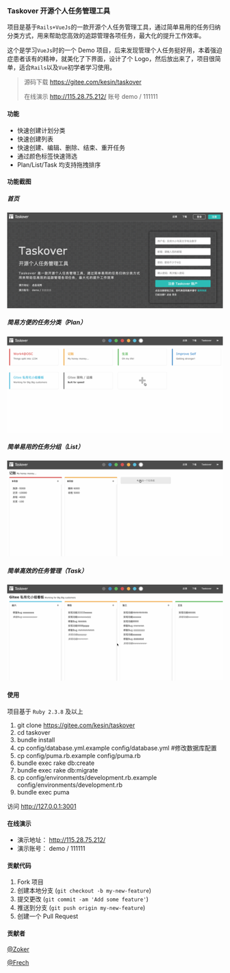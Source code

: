 ### Taskover 开源个人任务管理工具

项目是基于`Rails+VueJs`的一款开源个人任务管理工具，通过简单易用的任务归纳分类方式，用来帮助您高效的追踪管理各项任务，最大化的提升工作效率。

这个是学习`VueJs`时的一个 Demo 项目，后来发现管理个人任务挺好用，本着强迫症患者该有的精神，就美化了下界面，设计了个 Logo，然后放出来了，项目很简单，适合`Rails`以及`Vue`初学者学习使用。

> 源码下载 https://gitee.com/kesin/taskover
>
> 在线演示 http://115.28.75.212/ 账号 demo / 111111

#### 功能

- 快速创建计划分类
- 快速创建列表
- 快速创建、编辑、删除、结束、重开任务
- 通过颜色标签快速筛选
- Plan/List/Task 均支持拖拽排序

#### 功能截图
##### 首页
![输入图片说明](public/files/taskover-index.png "在这里输入图片标题")

##### 简易方便的任务分类（Plan）
![输入图片说明](public/files/taskover1.gif "在这里输入图片标题")

##### 简单易用的任务分组（List）
![输入图片说明](public/files/taskover2.gif "在这里输入图片标题")

##### 简单高效的任务管理（Task）
![输入图片说明](public/files/taskover3.gif "在这里输入图片标题")

#### 使用

项目基于 `Ruby 2.3.8` 及以上

1. git clone https://gitee.com/kesin/taskover
2. cd taskover
3. bundle install
4. cp config/database.yml.example config/database.yml  #修改数据库配置
5. cp config/puma.rb.example config/puma.rb
6. bundle exec rake db:create
7. bundle exec rake db:migrate
8. cp config/environments/development.rb.example config/environments/development.rb
9. bundle exec puma

访问 http://127.0.0.1:3001

#### 在线演示

- 演示地址： http://115.28.75.212/
- 演示账号： demo / 111111

#### 贡献代码

1. Fork 项目
2. 创建本地分支 (`git checkout -b my-new-feature`)
3. 提交更改 (`git commit -am 'Add some feature'`)
4. 推送到分支 (`git push origin my-new-feature`)
5. 创建一个 Pull Request

#### 贡献者

[@Zoker](https://zoker.io)

[@Frech](https://gitee.com/frech)
